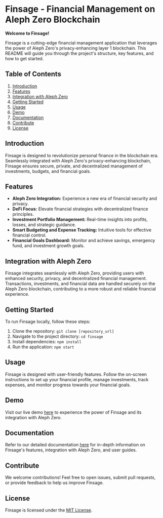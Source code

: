 # Finsage - Financial Management on Aleph Zero Blockchain

**Welcome to Finsage!**

Finsage is a cutting-edge financial management application that leverages the power of Aleph Zero's privacy-enhancing layer 1 blockchain. This README will guide you through the project's structure, key features, and how to get started.

## Table of Contents
1. [Introduction](#introduction)
2. [Features](#features)
3. [Integration with Aleph Zero](#integration-with-aleph-zero)
4. [Getting Started](#getting-started)
5. [Usage](#usage)
6. [Demo](#demo)
7. [Documentation](#documentation)
8. [Contribute](#contribute)
9. [License](#license)

## Introduction
Finsage is designed to revolutionize personal finance in the blockchain era. Seamlessly integrated with Aleph Zero's privacy-enhancing blockchain, Finsage ensures secure, private, and decentralized management of investments, budgets, and financial goals.

## Features
- **Aleph Zero Integration:** Experience a new era of financial security and privacy.
- **DeFi Focus:** Elevate financial strategies with decentralized finance principles.
- **Investment Portfolio Management:** Real-time insights into profits, losses, and strategic guidance.
- **Smart Budgeting and Expense Tracking:** Intuitive tools for effective financial control.
- **Financial Goals Dashboard:** Monitor and achieve savings, emergency fund, and investment growth goals.

## Integration with Aleph Zero
Finsage integrates seamlessly with Aleph Zero, providing users with enhanced security, privacy, and decentralized financial management. Transactions, investments, and financial data are handled securely on the Aleph Zero blockchain, contributing to a more robust and reliable financial experience.

## Getting Started
To run Finsage locally, follow these steps:

1. Clone the repository: `git clone [repository_url]`
2. Navigate to the project directory: `cd finsage`
3. Install dependencies: `npm install`
4. Run the application: `npm start`

## Usage
Finsage is designed with user-friendly features. Follow the on-screen instructions to set up your financial profile, manage investments, track expenses, and monitor progress towards your financial goals.

## Demo
Visit our live demo [here](demo_link) to experience the power of Finsage and its integration with Aleph Zero.

## Documentation
Refer to our detailed documentation [here](documentation_link) for in-depth information on Finsage's features, integration with Aleph Zero, and user guides.

## Contribute
We welcome contributions! Feel free to open issues, submit pull requests, or provide feedback to help us improve Finsage.

## License
Finsage is licensed under the [MIT License](LICENSE).
